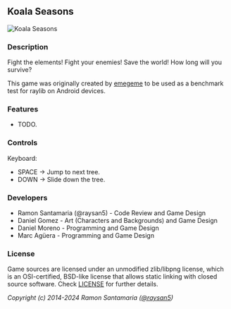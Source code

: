 ## Koala Seasons

![Koala Seasons](screenshots/screenshot000.png "Koala Seasons")

### Description

Fight the elements! Fight your enemies! Save the world! How long will you survive?

This game was originally created by [emegeme](https://www.emegeme.com/) to be used as a benchmark test for raylib on Android devices.

### Features

 - TODO.

### Controls

Keyboard:
 - SPACE -> Jump to next tree.
 - DOWN -> Slide down the tree.
 
### Developers

 - Ramon Santamaria (@raysan5) - Code Review and Game Design
 - Daniel Gomez - Art (Characters and Backgrounds) and Game Design
 - Daniel Moreno - Programming and Game Design
 - Marc Agüera - Programming and Game Design

### License

Game sources are licensed under an unmodified zlib/libpng license, which is an OSI-certified, BSD-like license that allows static linking with closed source software. Check [LICENSE](LICENSE) for further details.

*Copyright (c) 2014-2024 Ramon Santamaria ([@raysan5](https://github.com/raysan5))*